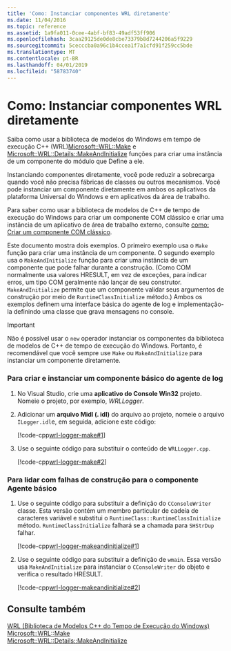 ```yaml
---
title: 'Como: Instanciar componentes WRL diretamente'
ms.date: 11/04/2016
ms.topic: reference
ms.assetid: 1a9fa011-0cee-4abf-bf83-49adf53ff906
ms.openlocfilehash: 3caa29125de0de8cbe73379b8d7244206a5f9229
ms.sourcegitcommit: 5cecccba0a96c1b4ccea1f7a1cfd91f259cc5bde
ms.translationtype: MT
ms.contentlocale: pt-BR
ms.lasthandoff: 04/01/2019
ms.locfileid: "58783740"
---
```

# <a name="how-to-instantiate-wrl-components-directly"></a>Como: Instanciar componentes WRL diretamente

Saiba como usar a biblioteca de modelos do Windows em tempo de execução C++ (WRL)[Microsoft::WRL::Make](make-function.md) e [Microsoft::WRL::Details::MakeAndInitialize](makeandinitialize-function.md) funções para criar uma instância de um componente do módulo que Define a ele.

Instanciando componentes diretamente, você pode reduzir a sobrecarga quando você não precisa fábricas de classes ou outros mecanismos. Você pode instanciar um componente diretamente em ambos os aplicativos da plataforma Universal do Windows e em aplicativos da área de trabalho.

Para saber como usar a biblioteca de modelos de C++ de tempo de execução do Windows para criar um componente COM clássico e criar uma instância de um aplicativo de área de trabalho externo, consulte [como: Criar um componente COM clássico](how-to-create-a-classic-com-component-using-wrl.md).

Este documento mostra dois exemplos. O primeiro exemplo usa o `Make` função para criar uma instância de um componente. O segundo exemplo usa o `MakeAndInitialize` função para criar uma instância de um componente que pode falhar durante a construção. (Como COM normalmente usa valores HRESULT, em vez de exceções, para indicar erros, um tipo COM geralmente não lançar de seu construtor. `MakeAndInitialize` permite que um componente validar seus argumentos de construção por meio de `RuntimeClassInitialize` método.) Ambos os exemplos definem uma interface básica do agente de log e implementação-la definindo uma classe que grava mensagens no console.

> [!IMPORTANT]
> Não é possível usar o `new` operador instanciar os componentes da biblioteca de modelos de C++ de tempo de execução do Windows. Portanto, é recomendável que você sempre use `Make` ou `MakeAndInitialize` para instanciar um componente diretamente.

### <a name="to-create-and-instantiate-a-basic-logger-component"></a>Para criar e instanciar um componente básico do agente de log

1. No Visual Studio, crie uma **aplicativo do Console Win32** projeto. Nomeie o projeto, por exemplo, *WRLLogger*.

2. Adicionar um **arquivo Midl (. idl)** do arquivo ao projeto, nomeie o arquivo `ILogger.idl`e, em seguida, adicione este código:

   [!code-cpp[wrl-logger-make#1](../codesnippet/CPP/how-to-instantiate-wrl-components-directly_1.idl)]

3. Use o seguinte código para substituir o conteúdo de `WRLLogger.cpp`.

   [!code-cpp[wrl-logger-make#2](../codesnippet/CPP/how-to-instantiate-wrl-components-directly_2.cpp)]

### <a name="to-handle-construction-failure-for-the-basic-logger-component"></a>Para lidar com falhas de construção para o componente Agente básico

1. Use o seguinte código para substituir a definição do `CConsoleWriter` classe. Esta versão contém um membro particular de cadeia de caracteres variável e substitui o `RuntimeClass::RuntimeClassInitialize` método. `RuntimeClassInitialize` falhará se a chamada para `SHStrDup` falhar.

   [!code-cpp[wrl-logger-makeandinitialize#1](../codesnippet/CPP/how-to-instantiate-wrl-components-directly_3.cpp)]

2. Use o seguinte código para substituir a definição de `wmain`. Essa versão usa `MakeAndInitialize` para instanciar o `CConsoleWriter` do objeto e verifica o resultado HRESULT.

   [!code-cpp[wrl-logger-makeandinitialize#2](../codesnippet/CPP/how-to-instantiate-wrl-components-directly_4.cpp)]

## <a name="see-also"></a>Consulte também

[WRL (Biblioteca de Modelos C++ do Tempo de Execução do Windows)](windows-runtime-cpp-template-library-wrl.md)<br/>
[Microsoft::WRL::Make](make-function.md)<br/>
[Microsoft::WRL::Details::MakeAndInitialize](makeandinitialize-function.md)